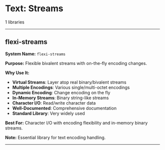 # Text: Streams

1 libraries

---

## flexi-streams

**System Name:** `flexi-streams`

**Purpose:** Flexible bivalent streams with on-the-fly encoding changes.

**Why Use It:**
- **Virtual Streams**: Layer atop real binary/bivalent streams
- **Multiple Encodings**: Various single/multi-octet encodings
- **Dynamic Encoding**: Change encoding on the fly
- **In-Memory Streams**: Binary string-like streams
- **Character I/O**: Read/write character data
- **Well-Documented**: Comprehensive documentation
- **Standard Library**: Very widely used

**Best For:** Character I/O with encoding flexibility and in-memory binary streams.

**Note:** Essential library for text encoding handling.

---


